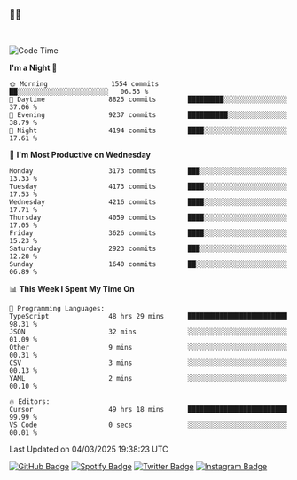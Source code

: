### 🤙🍺

<!-- <a href="https://github-readme-stats.vercel.app/api?username=hzak2xx&count_private=true&show_icons=true&theme=dracula">
  <img align="center" src="https://github-readme-stats.vercel.app/api?username=hzak2xx&count_private=true&show_icons=true&theme=dracula" />
</a>
</br> -->
</br>

<!--START_SECTION:waka-->
![Code Time](http://img.shields.io/badge/Code%20Time-3%2C860%20hrs-blue)

**I'm a Night 🦉** 

```text
🌞 Morning                1554 commits        ██░░░░░░░░░░░░░░░░░░░░░░░   06.53 % 
🌆 Daytime                8825 commits        █████████░░░░░░░░░░░░░░░░   37.06 % 
🌃 Evening                9237 commits        ██████████░░░░░░░░░░░░░░░   38.79 % 
🌙 Night                  4194 commits        ████░░░░░░░░░░░░░░░░░░░░░   17.61 % 
```
📅 **I'm Most Productive on Wednesday** 

```text
Monday                   3173 commits        ███░░░░░░░░░░░░░░░░░░░░░░   13.33 % 
Tuesday                  4173 commits        ████░░░░░░░░░░░░░░░░░░░░░   17.53 % 
Wednesday                4216 commits        ████░░░░░░░░░░░░░░░░░░░░░   17.71 % 
Thursday                 4059 commits        ████░░░░░░░░░░░░░░░░░░░░░   17.05 % 
Friday                   3626 commits        ████░░░░░░░░░░░░░░░░░░░░░   15.23 % 
Saturday                 2923 commits        ███░░░░░░░░░░░░░░░░░░░░░░   12.28 % 
Sunday                   1640 commits        ██░░░░░░░░░░░░░░░░░░░░░░░   06.89 % 
```


📊 **This Week I Spent My Time On** 

```text
💬 Programming Languages: 
TypeScript               48 hrs 29 mins      █████████████████████████   98.31 % 
JSON                     32 mins             ░░░░░░░░░░░░░░░░░░░░░░░░░   01.09 % 
Other                    9 mins              ░░░░░░░░░░░░░░░░░░░░░░░░░   00.31 % 
CSV                      3 mins              ░░░░░░░░░░░░░░░░░░░░░░░░░   00.13 % 
YAML                     2 mins              ░░░░░░░░░░░░░░░░░░░░░░░░░   00.10 % 

🔥 Editors: 
Cursor                   49 hrs 18 mins      █████████████████████████   99.99 % 
VS Code                  0 secs              ░░░░░░░░░░░░░░░░░░░░░░░░░   00.01 % 
```


 Last Updated on 04/03/2025 19:38:23 UTC
<!--END_SECTION:waka-->

[![GitHub Badge](https://img.shields.io/badge/GitHub-100000?style=for-the-badge&logo=github&logoColor=white)](https://github.com/hzak2xx)
[![Spotify Badge](https://img.shields.io/badge/Spotify-1ED760?&style=for-the-badge&logo=spotify&logoColor=white)](https://open.spotify.com/user/uf90s6sbbh75a1mt44clkhkvf)
[![Twitter Badge](https://img.shields.io/badge/Twitter-1DA1F2?style=for-the-badge&logo=twitter&logoColor=white)](https://twitter.com/hzak2xx)
[![Instagram Badge](https://img.shields.io/badge/Instagram-E4405F?style=for-the-badge&logo=instagram&logoColor=white)](https://www.instagram.com/hzak2xx/)
